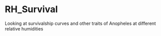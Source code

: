 # RH_Survival
Looking at survivalship curves and other traits of Anopheles at different relative humidities
